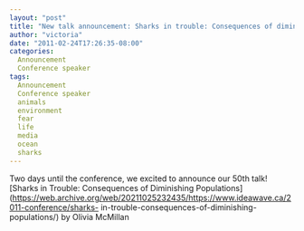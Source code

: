 ```yaml
---
layout: "post"
title: "New talk announcement: Sharks in trouble: Consequences of diminishing populations"
author: "victoria"
date: "2011-02-24T17:26:35-08:00"
categories:
  Announcement
  Conference speaker
tags: 
  Announcement
  Conference speaker
  animals
  environment
  fear
  life
  media
  ocean
  sharks
---
```


Two days until the conference, we excited to announce our 50th talk! [Sharks
in Trouble: Consequences of Diminishing
Populations](https://web.archive.org/web/20211025232435/https://www.ideawave.ca/2011-conference/sharks-
in-trouble-consequences-of-diminishing-populations/) by Olivia McMillan


[//]: # (Retrieved from https://web.archive.org/web/20211203171817/https://www.ideawave.ca/new-talk-announcement-sharks-in-trouble-consequences-of-diminishing-populations/)